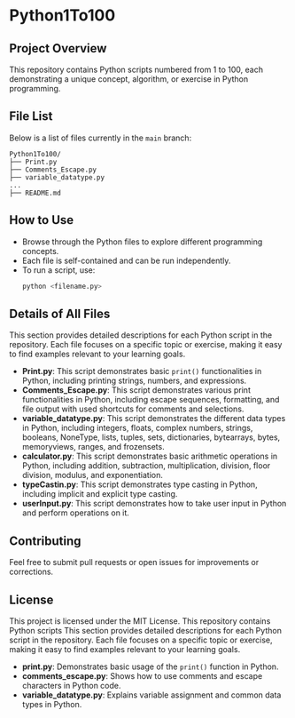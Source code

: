 # Python1To100

## Project Overview

This repository contains Python scripts numbered from 1 to 100, each demonstrating a unique concept, algorithm, or exercise in Python programming.

## File List

Below is a list of files currently in the `main` branch:

```plaintext
Python1To100/
├── Print.py
├── Comments_Escape.py
├── variable_datatype.py
...
├── README.md
```

## How to Use

- Browse through the Python files to explore different programming concepts.
- Each file is self-contained and can be run independently.
- To run a script, use:
    ```bash
    python <filename.py>
    ```
## Details of All Files

This section provides detailed descriptions for each Python script in the repository. Each file focuses on a specific topic or exercise, making it easy to find examples relevant to your learning goals.

- **Print.py**: This script demonstrates basic `print()` functionalities in Python, including printing strings, numbers, and expressions.  
- **Comments_Escape.py**: This script demonstrates various print functionalities in Python, including escape sequences, formatting, and file output with used shortcuts for comments and selections.
- **variable_datatype.py**: This script demonstrates the different data types in Python, including integers, floats, complex numbers, strings, booleans, NoneType, lists, tuples, sets, dictionaries, bytearrays, bytes, memoryviews, ranges, and frozensets. 
- **calculator.py**: This script demonstrates basic arithmetic operations in Python, including addition, subtraction, multiplication, division, floor division, modulus, and exponentiation.
- **typeCastin.py**: This script demonstrates type casting in Python, including implicit and explicit type casting. 
- **userInput.py**: This script demonstrates how to take user input in Python and perform operations on it. 



## Contributing

Feel free to submit pull requests or open issues for improvements or corrections.

## License

This project is licensed under the MIT License.
    This repository contains Python scripts
This section provides detailed descriptions for each Python script in the repository. Each file focuses on a specific topic or exercise, making it easy to find examples relevant to your learning goals.

- **print.py**: Demonstrates basic usage of the `print()` function in Python.
- **comments_escape.py**: Shows how to use comments and escape characters in Python code.
- **variable_datatype.py**: Explains variable assignment and common data types in Python.